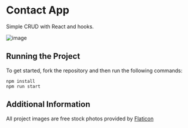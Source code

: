 # Contact App

Simple CRUD with React and hooks.

![image](https://user-images.githubusercontent.com/12193814/97295115-a70a5800-182d-11eb-99e8-ed1c4026240a.png)

## Running the Project

To get started, fork the repository and then run the following commands:

    npm install
    npm run start

## Additional Information

All project images are free stock photos provided by [Flaticon](https://www.flaticon.com/)
